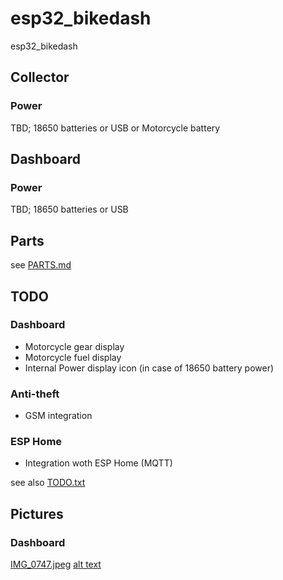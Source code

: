 # esp32_bikedash
esp32_bikedash

## Collector

### Power
TBD; 18650 batteries or USB or Motorcycle battery

## Dashboard


### Power
TBD; 18650 batteries or USB

## Parts
see [PARTS.md](PARTS.md)

## TODO

### Dashboard
* Motorcycle gear display
* Motorcycle fuel display
* Internal Power display icon (in case of 18650 battery power)

### Anti-theft
* GSM integration

### ESP Home
* Integration woth ESP Home (MQTT)

see also [TODO.txt](TODO.txt)

## Pictures

### Dashboard

[logo]: https://github.com/adam-p/markdown-here/raw/master/src/common/images/icon48.png "Logo Title Text 2"
[IMG_0747.jpeg](dashboard/pics/IMG_0747.jpeg)
[alt text](https://github.com/adam-p/markdown-here/raw/master/src/common/images/icon48.png "Logo Title Text 1")
